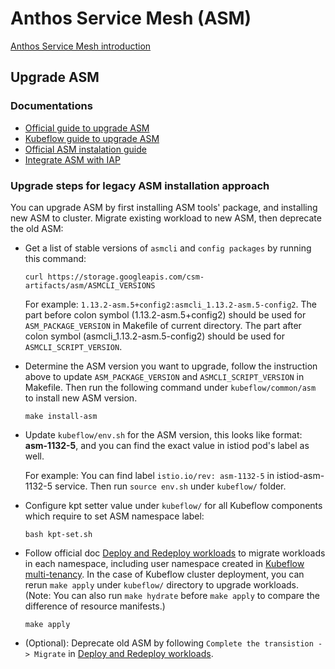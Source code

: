 # Anthos Service Mesh (ASM)

[Anthos Service Mesh introduction](https://cloud.google.com/anthos/service-mesh)

## Upgrade ASM

### Documentations

* [Official guide to upgrade ASM](https://cloud.google.com/service-mesh/docs/upgrade-path-old-versions-gke)
* [Kubeflow guide to upgrade ASM](https://www.kubeflow.org/docs/distributions/gke/deploy/upgrade/#upgrade-asm-anthos-service-mes)
* [Official ASM instalation guide](https://cloud.google.com/service-mesh/docs/unified-install/install-anthos-service-mesh)
* [Integrate ASM with IAP](https://cloud.google.com/service-mesh/docs/unified-install/options/iap-integration)

### Upgrade steps for legacy ASM installation approach

You can upgrade ASM by first installing ASM tools' package, and installing new ASM to cluster. Migrate existing workload to new ASM, then deprecate the old ASM:

* Get a list of stable versions of `asmcli` and `config packages` by running this command:

    ```
    curl https://storage.googleapis.com/csm-artifacts/asm/ASMCLI_VERSIONS
    ```

    For example: `1.13.2-asm.5+config2:asmcli_1.13.2-asm.5-config2`. The part before colon symbol (1.13.2-asm.5+config2) should be used for `ASM_PACKAGE_VERSION` in Makefile of current directory. The part after colon symbol (asmcli_1.13.2-asm.5-config2) should be used for `ASMCLI_SCRIPT_VERSION`.

* Determine the ASM version you want to upgrade, follow the instruction above to update `ASM_PACKAGE_VERSION` and `ASMCLI_SCRIPT_VERSION` in Makefile. Then run the following command under `kubeflow/common/asm` to install new ASM version.

    ```
    make install-asm
    ```

* Update `kubeflow/env.sh` for the ASM version, this looks like format: **asm-1132-5**, and you can find the exact value in istiod pod's label as well.
    
    For example: You can find label `istio.io/rev: asm-1132-5` in istiod-asm-1132-5 service. Then run `source env.sh` under `kubeflow/` folder.

* Configure kpt setter value under `kubeflow/` for all Kubeflow components which require to set ASM namespace label:

    ```
    bash kpt-set.sh
    ```

* Follow official doc [Deploy and Redeploy workloads](https://cloud.google.com/service-mesh/docs/unified-install/upgrade#deploying_and_redeploying_workloads) to migrate workloads in each namespace, including user namespace created in [Kubeflow multi-tenancy](https://www.kubeflow.org/docs/components/multi-tenancy/getting-started/). In the case of Kubeflow cluster deployment, you can rerun `make apply` under `kubeflow/` directory to upgrade workloads. (Note: You can also run `make hydrate` before `make apply` to compare the difference of resource manifests.)

    ```
    make apply
    ```

* (Optional): Deprecate old ASM by following `Complete the transistion -> Migrate` in [Deploy and Redeploy workloads](https://cloud.google.com/service-mesh/docs/unified-install/upgrade#deploying_and_redeploying_workloads).
